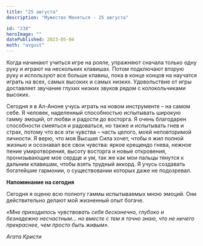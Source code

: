 ```yaml
---
title: "25 августа"
description: "Мужество Меняться - 25 августа"

id: "238"
heroImage: ""
datePublished: 2023-05-04
moth: "avgust"
---
```


Когда начинают учиться игре на рояле, упражняют сначала только одну руку и
играют на нескольких клавишах. Потом подключают вторую руку и используют все
больше клавиш, пока в конце концов на научатся играть на всех, самых высоких и
самых низких. Удовольствие от игры доставляет звучание глухих низких звуков
рядом с колокольчиками высоких.

Сегодня я в Ал-Аноне учусь играть на новом инструменте – на самом себе. Я
человек, наделенный способностью испытывать широкую гамму эмоций, от любви и
радости до восторга. Я очень благодарен способности смеяться и радоваться, но
также и испытывать гнев и страх, потому что все эти чувства – часть целого,
моей неповторимой личности. Я верю, что моя Высшая Сила хочет, чтобы я жил
полной жизнью и осознавал все свои чувства: яркое крещендо гнева, нежное пение
умиротворения, высоту восторга и новые откровения, пронизывающие мое сердце и
ум, так же как мои пальцы тянутся к дальним клавишам, чтобы взять трудный
аккорд. Я учусь создавать богатейшие гармонии, о существовании которых даже не
подозревал.

**Напоминание на сегодня**

Сегодня я оценю всю полноту гаммы испытываемых мною эмоций. Они действительно
делают мой жизненный опыт богаче.

_«Мне приходилось чувствовать себя бесконечно, глубоко и безнадежно
несчастным… но вместе с тем я точно знаю, что не ничего прекраснее, чем просто
быть живым»._

_Агата Кристи_
